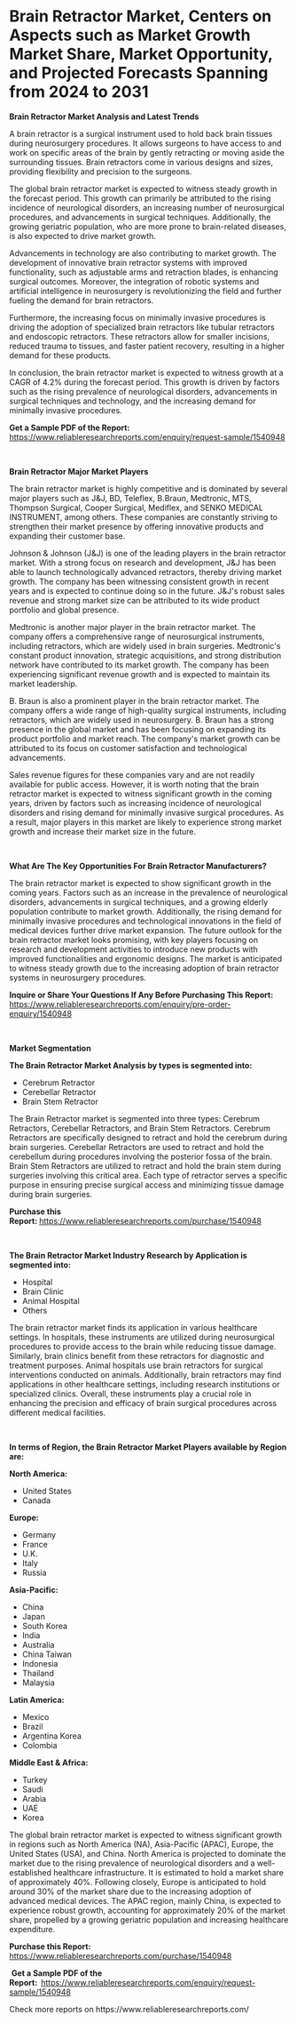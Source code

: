 <p><h1>Brain Retractor Market, Centers on Aspects such as Market Growth Market Share, Market Opportunity, and Projected Forecasts Spanning from 2024 to 2031</h1></p><p><strong>Brain Retractor Market Analysis and Latest Trends</strong></p>
<p><p>A brain retractor is a surgical instrument used to hold back brain tissues during neurosurgery procedures. It allows surgeons to have access to and work on specific areas of the brain by gently retracting or moving aside the surrounding tissues. Brain retractors come in various designs and sizes, providing flexibility and precision to the surgeons.</p><p>The global brain retractor market is expected to witness steady growth in the forecast period. This growth can primarily be attributed to the rising incidence of neurological disorders, an increasing number of neurosurgical procedures, and advancements in surgical techniques. Additionally, the growing geriatric population, who are more prone to brain-related diseases, is also expected to drive market growth.</p><p>Advancements in technology are also contributing to market growth. The development of innovative brain retractor systems with improved functionality, such as adjustable arms and retraction blades, is enhancing surgical outcomes. Moreover, the integration of robotic systems and artificial intelligence in neurosurgery is revolutionizing the field and further fueling the demand for brain retractors.</p><p>Furthermore, the increasing focus on minimally invasive procedures is driving the adoption of specialized brain retractors like tubular retractors and endoscopic retractors. These retractors allow for smaller incisions, reduced trauma to tissues, and faster patient recovery, resulting in a higher demand for these products.</p><p>In conclusion, the brain retractor market is expected to witness growth at a CAGR of 4.2% during the forecast period. This growth is driven by factors such as the rising prevalence of neurological disorders, advancements in surgical techniques and technology, and the increasing demand for minimally invasive procedures.</p></p>
<p><strong>Get a Sample PDF of the Report:&nbsp;</strong> <a href="https://www.reliableresearchreports.com/enquiry/request-sample/1540948">https://www.reliableresearchreports.com/enquiry/request-sample/1540948</a></p>
<p>&nbsp;</p>
<p><strong>Brain Retractor Major Market Players</strong></p>
<p><p>The brain retractor market is highly competitive and is dominated by several major players such as J&J, BD, Teleflex, B.Braun, Medtronic, MTS, Thompson Surgical, Cooper Surgical, Mediflex, and SENKO MEDICAL INSTRUMENT, among others. These companies are constantly striving to strengthen their market presence by offering innovative products and expanding their customer base.</p><p>Johnson & Johnson (J&J) is one of the leading players in the brain retractor market. With a strong focus on research and development, J&J has been able to launch technologically advanced retractors, thereby driving market growth. The company has been witnessing consistent growth in recent years and is expected to continue doing so in the future. J&J's robust sales revenue and strong market size can be attributed to its wide product portfolio and global presence.</p><p>Medtronic is another major player in the brain retractor market. The company offers a comprehensive range of neurosurgical instruments, including retractors, which are widely used in brain surgeries. Medtronic's constant product innovation, strategic acquisitions, and strong distribution network have contributed to its market growth. The company has been experiencing significant revenue growth and is expected to maintain its market leadership.</p><p>B. Braun is also a prominent player in the brain retractor market. The company offers a wide range of high-quality surgical instruments, including retractors, which are widely used in neurosurgery. B. Braun has a strong presence in the global market and has been focusing on expanding its product portfolio and market reach. The company's market growth can be attributed to its focus on customer satisfaction and technological advancements. </p><p>Sales revenue figures for these companies vary and are not readily available for public access. However, it is worth noting that the brain retractor market is expected to witness significant growth in the coming years, driven by factors such as increasing incidence of neurological disorders and rising demand for minimally invasive surgical procedures. As a result, major players in this market are likely to experience strong market growth and increase their market size in the future.</p></p>
<p>&nbsp;</p>
<p><strong>What Are The Key Opportunities For Brain Retractor Manufacturers?</strong></p>
<p><p>The brain retractor market is expected to show significant growth in the coming years. Factors such as an increase in the prevalence of neurological disorders, advancements in surgical techniques, and a growing elderly population contribute to market growth. Additionally, the rising demand for minimally invasive procedures and technological innovations in the field of medical devices further drive market expansion. The future outlook for the brain retractor market looks promising, with key players focusing on research and development activities to introduce new products with improved functionalities and ergonomic designs. The market is anticipated to witness steady growth due to the increasing adoption of brain retractor systems in neurosurgery procedures.</p></p>
<p><strong>Inquire or Share Your Questions If Any Before Purchasing This Report:</strong> <a href="https://www.reliableresearchreports.com/enquiry/pre-order-enquiry/1540948">https://www.reliableresearchreports.com/enquiry/pre-order-enquiry/1540948</a></p>
<p>&nbsp;</p>
<p><strong>Market Segmentation</strong></p>
<p><strong>The Brain Retractor Market Analysis by types is segmented into:</strong></p>
<p><ul><li>Cerebrum Retractor</li><li>Cerebellar Retractor</li><li>Brain Stem Retractor</li></ul></p>
<p><p>The Brain Retractor market is segmented into three types: Cerebrum Retractors, Cerebellar Retractors, and Brain Stem Retractors. Cerebrum Retractors are specifically designed to retract and hold the cerebrum during brain surgeries. Cerebellar Retractors are used to retract and hold the cerebellum during procedures involving the posterior fossa of the brain. Brain Stem Retractors are utilized to retract and hold the brain stem during surgeries involving this critical area. Each type of retractor serves a specific purpose in ensuring precise surgical access and minimizing tissue damage during brain surgeries.</p></p>
<p><strong>Purchase this Report:&nbsp;</strong><a href="https://www.reliableresearchreports.com/purchase/1540948">https://www.reliableresearchreports.com/purchase/1540948</a></p>
<p>&nbsp;</p>
<p><strong>The Brain Retractor Market Industry Research by Application is segmented into:</strong></p>
<p><ul><li>Hospital</li><li>Brain Clinic</li><li>Animal Hospital</li><li>Others</li></ul></p>
<p><p>The brain retractor market finds its application in various healthcare settings. In hospitals, these instruments are utilized during neurosurgical procedures to provide access to the brain while reducing tissue damage. Similarly, brain clinics benefit from these retractors for diagnostic and treatment purposes. Animal hospitals use brain retractors for surgical interventions conducted on animals. Additionally, brain retractors may find applications in other healthcare settings, including research institutions or specialized clinics. Overall, these instruments play a crucial role in enhancing the precision and efficacy of brain surgical procedures across different medical facilities.</p></p>
<p>&nbsp;</p>
<p><strong>In terms of Region, the Brain Retractor Market Players available by Region are:</strong></p>
<p>
    <p> <strong> North America: </strong>
        <ul>
            <li>United States</li>
            <li>Canada</li>
        </ul>
        </p> 
    <p> <strong> Europe: </strong>
        <ul>
            <li>Germany</li>
            <li>France</li>
            <li>U.K.</li>
            <li>Italy</li>
            <li>Russia</li>
        </ul>
        </p> 
    <p> <strong> Asia-Pacific: </strong>
        <ul>
            <li>China</li>
            <li>Japan</li>
            <li>South Korea</li>
            <li>India</li>
            <li>Australia</li>
            <li>China Taiwan</li>
            <li>Indonesia</li>
            <li>Thailand</li>
            <li>Malaysia</li>
        </ul>
        </p> 
    <p> <strong> Latin America: </strong>
        <ul>
            <li>Mexico</li>
            <li>Brazil</li>
            <li>Argentina Korea</li>
            <li>Colombia</li>
        </ul>
        </p> 
    <p> <strong> Middle East & Africa: </strong>
        <ul>
            <li>Turkey</li>
            <li>Saudi</li>
            <li>Arabia</li>
            <li>UAE</li>
            <li>Korea</li>
        </ul>
    </p>
    </p>
<p><p>The global brain retractor market is expected to witness significant growth in regions such as North America (NA), Asia-Pacific (APAC), Europe, the United States (USA), and China. North America is projected to dominate the market due to the rising prevalence of neurological disorders and a well-established healthcare infrastructure. It is estimated to hold a market share of approximately 40%. Following closely, Europe is anticipated to hold around 30% of the market share due to the increasing adoption of advanced medical devices. The APAC region, mainly China, is expected to experience robust growth, accounting for approximately 20% of the market share, propelled by a growing geriatric population and increasing healthcare expenditure.</p></p>
<p><strong>Purchase this Report: </strong><a href="https://www.reliableresearchreports.com/purchase/1540948">https://www.reliableresearchreports.com/purchase/1540948</a></p>
<p>&nbsp;<strong>Get a Sample PDF of the Report:&nbsp;&nbsp;</strong><a href="https://www.reliableresearchreports.com/enquiry/request-sample/1540948">https://www.reliableresearchreports.com/enquiry/request-sample/1540948</a></p>
<p><strong></strong></p>
<p>Check more reports on https://www.reliableresearchreports.com/</p>